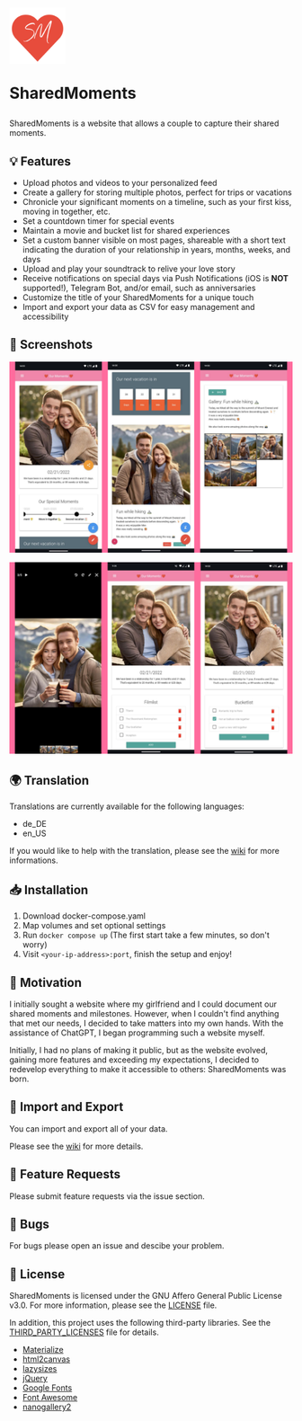 <h1>
<img src="./frontend/assets/img/icon.png" height="100">
<p>SharedMoments</p>
</h1>

SharedMoments is a website that allows a couple to capture their shared moments.

## 💡 Features

- Upload photos and videos to your personalized feed
- Create a gallery for storing multiple photos, perfect for trips or vacations
- Chronicle your significant moments on a timeline, such as your first kiss, moving in together, etc.
- Set a countdown timer for special events
- Maintain a movie and bucket list for shared experiences
- Set a custom banner visible on most pages, shareable with a short text indicating the duration of your relationship in years, months, weeks, and days
- Upload and play your soundtrack to relive your love story
- Receive notifications on special days via Push Notifications (iOS is **NOT** supported!), Telegram Bot, and/or email, such as anniversaries
- Customize the title of your SharedMoments for a unique touch
- Import and export your data as CSV for easy management and accessibility

## 📸 Screenshots

![First Screenshot](/screenshots/screenshots01.jpg)

![Second Screenshot](/screenshots/screenshots02.jpg)

## 🌍 Translation

Translations are currently available for the following languages:
- de_DE
- en_US

If you would like to help with the translation, please see the [wiki](https://github.com/tech-kev/sharedmoments/wiki#translation) for more informations.

## 📥 Installation

1. Download docker-compose.yaml
2. Map volumes and set optional settings
3. Run `docker compose up` (The first start take a few minutes, so don't worry)
4. Visit `<your-ip-address>:port`, finish the setup and enjoy!

## 💪 Motivation

I initially sought a website where my girlfriend and I could document our shared moments and milestones. However, when I couldn't find anything that met our needs, I decided to take matters into my own hands. With the assistance of ChatGPT, I began programming such a website myself.

Initially, I had no plans of making it public, but as the website evolved, gaining more features and exceeding my expectations, I decided to redevelop everything to make it accessible to others: SharedMoments was born.

## 🚚 Import and Export

You can import and export all of your data.

Please see the [wiki](https://github.com/tech-kev/sharedmoments/wiki#import-and-export-your-data) for more details.

## 📝 Feature Requests

Please submit feature requests via the issue section.

## 🐞 Bugs

For bugs please open an issue and descibe your problem. 

## 📜 License

SharedMoments is licensed under the GNU Affero General Public License v3.0. For more information, please see the [LICENSE](/LICENSE) file.

In addition, this project uses the following third-party libraries. See the [THIRD_PARTY_LICENSES](/THIRD_PARTY_LICENSES.md) file for details.


- [Materialize](https://github.com/Dogfalo/materialize)
- [html2canvas](https://github.com/niklasvh/html2canvas)
- [lazysizes](https://github.com/aFarkas/lazysizes)
- [jQuery](https://github.com/jquery/jquery)
- [Google Fonts](https://github.com/google/fonts)
- [Font Awesome](https://github.com/FortAwesome/Font-Awesome)
- [nanogallery2](https://github.com/nanostudio-org/nanogallery2)



